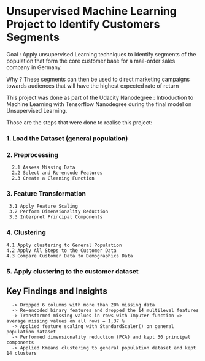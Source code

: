 # Unsupervised Machine Learning Project to Identify Customers Segments

Goal : Apply unsupervised Learning techniques to identify segments of the population that form the core customer base for a mail-order sales company in Germany. 

Why ?  These segments can then be used to direct marketing campaigns towards audiences that will have the highest expected rate of return  


This project was done as part of the Udacity Nanodegree : Introduction to Machine Learning with Tensorflow Nanodegree during the final model on Unsupervised Learning. 

Those are the steps that were done to realise this project: 
### 1. Load the Dataset (general population)
### 2. Preprocessing 




      2.1 Assess Missing Data
      2.2 Select and Re-encode Features
      2.3 Create a Cleaning Function

### 3. Feature Transformation 




     3.1 Apply Feature Scaling
     3.2 Perform Dimensionality Reduction
     3.3 Interpret Principal Components

### 4. Clustering



    4.1 Apply clustering to General Population
    4.2 Apply All Steps to the Customer Data 
    4.3 Compare Customer Data to Demographics Data  


### 5. Apply clustering to the customer dataset 


## Key Findings and Insights 

      -> Dropped 6 columns with more than 20% missing data
      -> Re-encoded binary features and dropped the 14 multilevel features
      -> Transformed missing values in rows with Imputer function => average missing values on all rows = 1,37 %
      -> Applied feature scaling with StandardScaler() on general population dataset
      -> Performed dimensionality reduction (PCA) and kept 30 principal components
      -> Applied Kmeans clustering to general population dataset and kept 14 clusters 




